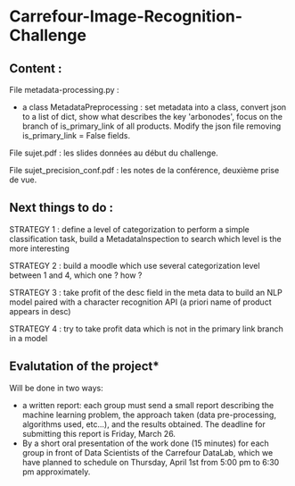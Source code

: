 # Carrefour-Image-Recognition-Challenge

## Content : 

File metadata-processing.py : 
* a class MetadataPreprocessing : set metadata into a class, convert json to a list of dict, show what describes the key 'arbonodes', focus on the branch of is_primary_link of all products. Modify the json file removing is_primary_link = False fields.

File sujet.pdf : les slides données au début du challenge.

File sujet_precision_conf.pdf : les notes de la conférence, deuxième prise de vue.

## Next things to do :

STRATEGY 1 : define a level of categorization to perform a simple classification task, build a MetadataInspection to search which level is the more interesting 

STRATEGY 2 : build a moodle which use several categorization level between 1 and 4, which one ? how ? 

STRATEGY 3 : take profit of the desc field in the meta data to build an NLP model paired with a character recognition API (a priori name of product appears in desc)

STRATEGY 4 : try to take profit data which is not in the primary link branch in a model 

## Evalutation of the project*

 Will be done in two ways: 
- a written report: each group must send a small report describing the machine learning problem, the approach taken (data pre-processing, algorithms used, etc...), and the results obtained. The deadline for submitting this report is Friday, March 26. 
- By a short oral presentation of the work done (15 minutes) for each group in front of Data Scientists of the Carrefour DataLab, which we have planned to schedule on Thursday, April 1st from 5:00 pm to 6:30 pm approximately. 
